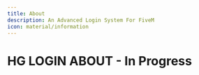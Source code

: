 ```yaml
---
title: About
description: An Advanced Login System For FiveM
icon: material/information
---
```

# HG LOGIN ABOUT - In Progress
